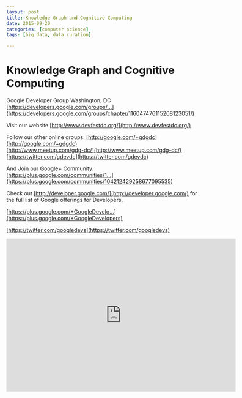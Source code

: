 ```yaml
---
layout: post
title: Knowledge Graph and Cognitive Computing
date: 2015-09-20
categories: [computer science]
tags: [big data, data curation]

---
```



# Knowledge Graph and Cognitive Computing

Google Developer Group Washington, DC
[https://developers.google.com/groups/...](https://developers.google.com/groups/chapter/116047476115208123051/)

Visit our website [http://www.devfestdc.org/](http://www.devfestdc.org/)

Follow our other online groups:
[http://google.com/+gdgdc](http://google.com/+gdgdc)  
[http://www.meetup.com/gdg-dc/](http://www.meetup.com/gdg-dc/)  
[https://twitter.com/gdevdc](https://twitter.com/gdevdc)


And Join our Google+ Community:
[https://plus.google.com/communities/1...](https://plus.google.com/communities/104212429258677095535)

Check out [http://developer.google.com/](http://developer.google.com/) for the full list of Google offerings for Developers.

[https://plus.google.com/+GoogleDevelo...](https://plus.google.com/+GoogleDevelopers)

[https://twitter.com/googledevs](https://twitter.com/googledevs)


<iframe width="600" height="400" src="https://www.youtube.com/embed/UsvTkoBCrME" frameborder="0" allowfullscreen></iframe>


